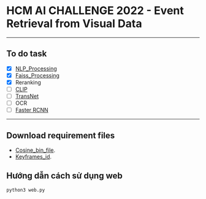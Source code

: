 <h1>HCM AI CHALLENGE 2022 - Event Retrieval from Visual Data</h1>

---
## To do task 
- [x] [NLP_Processing](https://github.com/anminhhung/Video-Text-Retrieval/blob/main/utils/nlp_processing.py)
- [x] [Faiss_Processing](https://github.com/anminhhung/Video-Text-Retrieval/blob/main/utils/faiss_processing.py)
- [x] Reranking
- [ ] [CLIP](https://github.com/openai/CLIP)
- [ ] [TransNet](https://github.com/soCzech/TransNet)
- [ ] OCR 
- [ ] [Faster RCNN](https://tfhub.dev/google/faster_rcnn/openimages_v4/inception_resnet_v2/1)
---

## Download requirement files
- [Cosine_bin_file](https://drive.google.com/file/d/14rJ5eqEqTlDW2VxNAMr84k2TU26FB84q/view?usp=sharing).
- [Keyframes_id](https://drive.google.com/file/d/1TI6bOAV7S7xpk82uLYiHJK95HfltPJZe/view?usp=sharing).

## Hướng dẫn cách sử dụng web
```
python3 web.py
```